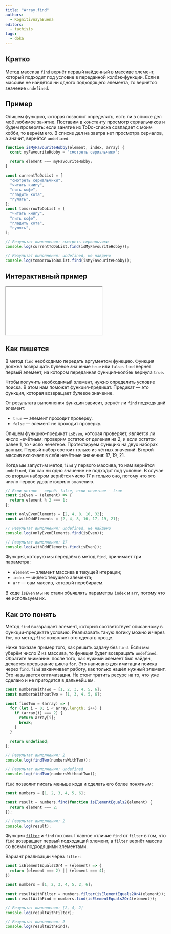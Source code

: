 ```yaml
---
title: "Array.find"
authors:
  - KognitivnayaBuena
editors:
  - tachisis
tags:
  - doka
---
```


## Кратко

Метод массива `find` вернёт первый найденный в массиве элемент, который подходит под условие в переданной колбэк-функции. Если в массиве не найдётся ни одного подходящего элемента, то вернётся значение `undefined`.

## Пример

Опишем функцию, которая позволит определить, есть ли в списке дел моё любимое занятие. Поставим в константу просмотр сериальчиков и будем проверять: если занятие из ToDo-списка совпадает с моим хобби, то вернём его. В списке дел на завтра нет просмотра сериалов, а значит, вернётся `undefined`.

```js
function isMyFavouriteHobby(element, index, array) {
  const myFavouriteHobby = "смотреть сериальчики";

  return element === myFavouriteHobby;
}

const currentToDoList = [
  "смотреть сериальчики",
  "читать книгу",
  "пить кофе",
  "гладить кота",
  "гулять",
];
const tomorrowToDoList = [
  "читать книгу",
  "пить кофе",
  "гладить кота",
  "гулять",
];

// Результат выполнения: смотреть сериальчики
console.log(currentToDoList.find(isMyFavouriteHobby));

// Результат выполнения: undefined, не найдено
console.log(tomorrowToDoList.find(isMyFavouriteHobby));
```

## Интерактивный пример

<iframe title="Работа метода массива filter" src="demos/index.html"></iframe>

## Как пишется

В метод `find` необходимо передать аргументом функцию. Функция должна возвращать булевое значение `true` или `false`. `find` вернёт первый элемент, на котором переданная функция-колбэк вернула `true`.

Чтобы получить необходимый элемент, нужно определить условие поиска. В этом нам поможет функция-предикат. Предикат — это функция, которая возвращает булевое значение.

От результата выполнения функции зависит, вернёт ли `find` подходящий элемент:

- `true` — элемент проходит проверку.
- `false` — элемент не проходит проверку.

Опишем функцию-предикат `isEven`, которая проверяет, является ли число нечётным: проверим остаток от деления на 2, и если остаток равен 1, то число нечётное. Протестируем функцию на двух наборах данных. Первый набор состоит только из чётных значений. Второй массив включает в себя нечётные значения: 17, 19, 21.

Когда мы запустим метод `find` у первого массива, то нам вернётся `undefined`, так как ни одно значение не подходит под условие. В случае со вторым набором вернётся число 17 и только оно, потому что это число первое удовлетворило значению.

```js
// Если четное - вернёт false, если нечетное - true
const isEven = (element) => {
  return element % 2 === 1;
};

const onlyEvenElements = [2, 4, 8, 16, 32];
const withOddElements = [2, 4, 8, 16, 17, 19, 21];

// Результат выполнения: undefined, не найдено
console.log(onlyEvenElements.find(isEven));

// Результат выполнения: 17
console.log(withOddElements.find(isEven));
```

Функция, которую мы передаём в метод `find`, принимает три параметра:

- `element` — элемент массива в текущей итерации;
- `index` — индекс текущего элемента;
- `arr` — сам массив, который перебираем.

В коде `isEven` мы не стали объявлять параметры `index` и `arr`, потому что не используем их.

## Как это понять

Метод `find` возвращает элемент, который соответствует описанному в функции-предикате условию. Реализовать такую логику можно и через `for`, но метод `find` позволяет это сделать проще.

Ниже показан пример того, как решить задачу без `find`. Если мы уберём число 2 из массива, то функция будет возвращать `undefined`. Обратите внимание: после того, как нужный элемент был найден, делается прерывание цикла `for`. Это написано для имитации поиска через `find`. `find` заканчивает работу, как только нашёл нужный элемент. Это называется оптимизация. Не стоит тратить ресурс на то, что уже сделано и не пригодится в дальнейшем.

```js
const numbersWithTwo = [1, 2, 3, 4, 5, 6];
const numbersWithoutTwo = [1, 3, 4, 5, 6];

const findTwo = (array) => {
  for (let i = 0; i < array.length; i++) {
    if (array[i] === 2) {
      return array[i];
      break;
    }
  }

  return undefined;
};

// Результат выполнения: 2
console.log(findTwo(numbersWithTwo));

// Результат выполнения: undefined
console.log(findTwo(numbersWithoutTwo));
```

`find` позволит писать меньше кода и сделать его более понятным:

```js
const numbers = [1, 2, 3, 4, 5, 6];

const result = numbers.find(function isElementEquals2(element) {
  return element === 2;
});

// Результат выполнения: 2
console.log(result);
```

Функции [`filter`](/js/array-filter) и `find` похожи. Главное отличие `find` от `filter` в том, что `find` возвращает первый подходящий элемент, а `filter` вернёт массив со всеми подходящими элементами.

Вариант реализации через `filter`:

```js
const isElementEquals2Or4 = (element) => {
  return (element === 2) || (element === 4);
})

const numbers = [1, 2, 3, 4, 5, 2, 6];

const resultWithFilter = numbers.filter(isElementEquals2Or4(element));
const resultWithFind = numbers.find(isElementEquals2Or4(element));

// Результат выполнения: [2, 4, 2]
console.log(resultWithFilter);

// Результат выполнения: 2
console.log(resultWithFind);
```
